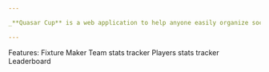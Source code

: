 ```yaml
---

_**Quasar Cup** is a web application to help anyone easily organize soccer tournaments. It handles team creation, match scheduling, results, and stats, so organizers can focus on the fun part — the games!_

---
```

Features:
Fixture Maker
Team stats tracker
Players stats tracker
Leaderboard
